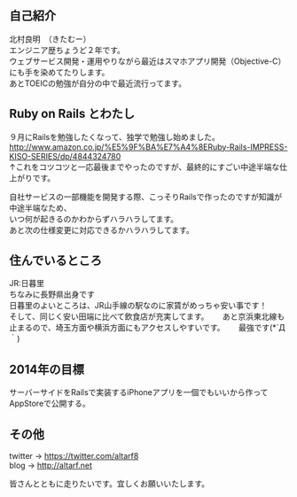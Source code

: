 ## 自己紹介
北村良明　（きたむー）  
エンジニア歴ちょうど２年です。  
ウェブサービス開発・運用やりながら最近はスマホアプリ開発（Objective-C）にも手を染めてたりします。  
あとTOEICの勉強が自分の中で最近流行ってます。  

## Ruby on Rails とわたし
９月にRailsを勉強したくなって、独学で勉強し始めました。  
http://www.amazon.co.jp/%E5%9F%BA%E7%A4%8ERuby-Rails-IMPRESS-KISO-SERIES/dp/4844324780  
↑これをコツコツと一応最後までやったのですが、最終的にすごい中途半端な仕上がりです。  
  
自社サービスの一部機能を開発する際、こっそりRailsで作ったのですが知識が中途半端なため、  
いつ何が起きるのかわからずハラハラしてます。  
あと次の仕様変更に対応できるかハラハラしてます。  

## 住んでいるところ
JR:日暮里  
ちなみに長野県出身です  
日暮里のよいところは、JR山手線の駅なのに家賃がめっちゃ安い事です！　　
そして、同じく安い田端に比べて飲食店が充実してます。　　
あと京浜東北線も止まるので、埼玉方面や横浜方面にもアクセスしやすいです。　　
最強です(*´Д｀)　　


## 2014年の目標
サーバーサイドをRailsで実装するiPhoneアプリを一個でもいいから作ってAppStoreで公開する。  

## その他
twitter -> https://twitter.com/altarf8  
blog -> http://altarf.net  
  
  
皆さんとともに走りたいです。宜しくお願いいたします。

